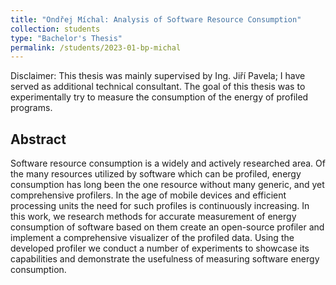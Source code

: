 ```yaml
---
title: "Ondřej Míchal: Analysis of Software Resource Consumption"
collection: students
type: "Bachelor's Thesis"
permalink: /students/2023-01-bp-michal
---
```


Disclaimer: This thesis was mainly supervised by Ing. Jiří Pavela; I have served as additional technical
consultant. The goal of this thesis was to experimentally try to measure the consumption of the energy of profiled
programs.

## Abstract

Software resource consumption is a widely and actively researched area. Of the many resources utilized by software which can be profiled, energy consumption has long been the one resource without many generic, and yet comprehensive profilers. In the age of mobile devices and efficient processing units the need for such profiles is continuously increasing. In this work, we research methods for accurate measurement of energy consumption of software based on them create an open-source profiler and implement a comprehensive visualizer of the profiled data. Using the developed profiler we conduct a number of experiments to showcase its capabilities and demonstrate the usefulness of measuring software energy consumption.
